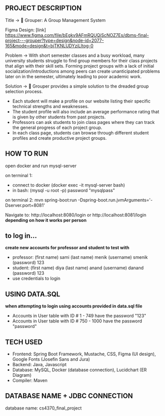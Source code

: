 ## PROJECT DESCRIPTION
Title → 🐡 Grouper: A Group Management System

Figma Design: [link]  https://www.figma.com/file/bEgkv9AFmRQUQjScNOZ7Es/dbms-final-project---grouper?type=design&node-id=2077-165&mode=design&t=bjTKNLUDYziLItog-0 

Problem → With short semester classes and a busy workload, many university students struggle to find group members for their class projects that align with their skill sets. Forming project groups with a lack of initial socialization/introductions among peers can create unanticipated problems later on in the semester, ultimately leading to poor academic work.

Solution → 🐡 Grouper provides a simple solution to the dreaded group selection process. 
- Each student will make a profile on our website listing their specific technical strengths and weaknesses.
- The student profile will also include an average performance rating that is given by other students from past projects.
- Professors can ask students to join class pages where they can track the general progress of each project group.
- In each class page, students can browse through different student profiles and create productive project groups.

## HOW TO RUN
open docker and run mysql-server

on terminal 1: 
- connect to docker (docker exec -it mysql-server bash)
- in bash: (mysql -u root -p) password "mysqlpass"

on terminal 2: mvn spring-boot:run
-Dspring-boot.run.jvmArguments='-Dserver.port=8081'

Navigate to:
http://localhost:8080/login
or
http://localhost:8081/login 
**depending on how it works per person**

## to log in...
**create new accounts for professor and student to test with**

- professor: (first name) sami (last name) menik  (username) smenik (password) 123
- student: (first name) diya (last name) anand (username) danand (password) 123
- use credentials to login

## USING DATA.SQL 
**when attempting to login using accounts provided in data.sql file**

- Accounts in User table with ID # 1 - 749 have the password "123"
- Accounts in User table with ID # 750 - 1000 have the password "password"

## TECH USED
- Frontend: Spring Boot Framework, Mustache, CSS, Figma (UI design), Google Fonts (Josefin Sans and Jura)
- Backend: Java, Javascript
- Database: MySQL, Docker (database connection), Lucidchart (ER Diagram)
- Compiler: Maven


## DATABASE NAME + JDBC CONNECTION
database name: cs4370_final_project
